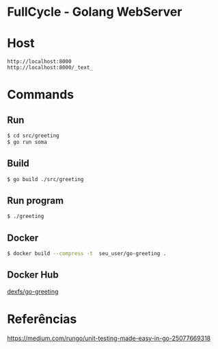 # FullCycle - Golang WebServer

# Host 

```
http://localhost:8000
http://localhost:8000/_text_
```

# Commands

## Run 

```bash 
$ cd src/greeting
$ go run soma
```
## Build

```bash
$ go build ./src/greeting
```

## Run program
```bash
$ ./greeting
```

## Docker
```bash
$ docker build --compress -t  seu_user/go-greeting .
```

## Docker Hub

[dexfs/go-greeting](https://hub.docker.com/repository/docker/dexfs/go-greeting)


# Referências 

https://medium.com/rungo/unit-testing-made-easy-in-go-25077669318

